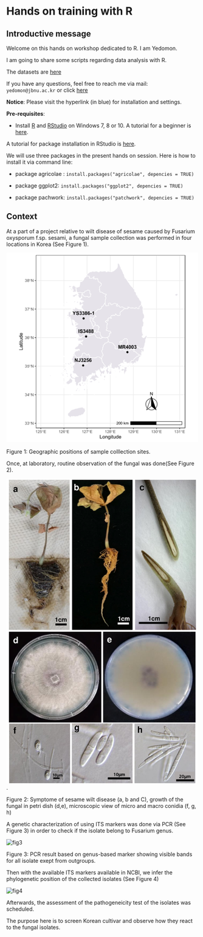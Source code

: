 # Hands on training with R

## Introductive message

Welcome on this hands on workshop dedicated to R. I am Yedomon. 

I am going to share some scripts regarding data analysis with R.

The datasets are [here]()

If you have any questions, feel free to reach me via mail: ``yedomon@jbnu.ac.kr`` or click [here]()


**Notice**: Please visit the hyperlink (in blue) for installation and settings.

**Pre-requisites**: 

* Install [R](https://cran.r-project.org/bin/windows/base/) and [RStudio](https://rstudio.com/products/rstudio/download/) on Windows 7, 8 or 10. A tutorial for a beginner is [here](https://medium.com/@GalarnykMichael/install-r-and-rstudio-on-windows-5f503f708027).

A tutorial for package installation in RStudio is [here](https://subscription.packtpub.com/book/big_data_and_business_intelligence/9781783980246/1/ch01lvl1sec11/installing-libraries-in-r-and-rstudio).

We will use three packages in the present hands on session. Here is how to install it via command line:

  - package agricolae : `install.packages("agricolae", depencies = TRUE)`

  - package ggplot2: `install.packages("ggplot2", depencies = TRUE)`

  - package pachwork: `install.packages("patchwork", depencies = TRUE)`

## Context

At a part of a project relative to wilt disease of sesame caused by Fusarium oxysporum f.sp. sesami, a fungal sample collection was performed in four locations in Korea (See Figure 1).

![fig1](https://github.com/Yedomon/hands_on_training_r/blob/main/img/map.jpeg)

Figure 1: Geographic positions of sample colllection sites.

Once, at laboratory, routine observation of the fungal was done(See Figure 2).

![fig2](https://github.com/Yedomon/hands_on_training_r/blob/main/img/morpho.png).

Figure 2: Symptome of sesame wilt disease (a, b and C), growth of the fungal in petri dish (d,e),  microscopic view of micro and macro conidia (f, g, h)

A genetic characterization of using ITS markers was done via PCR (See Figure 3) in order to check if the isolate belong to Fusarium genus.


![fig3]()

Figure 3: PCR result based on genus-based marker showing visible bands for all isolate exept from outgroups.


Then with the available ITS markers available in NCBI, we infer the phylogenetic position  of the collected isolates (See Figure 4)



![fig4]()



Afterwards, the assessment of the pathogeneicity test of the isolates was scheduled. 

The purpose here is to screen Korean cultivar and observe how they react to the fungal isolates.



